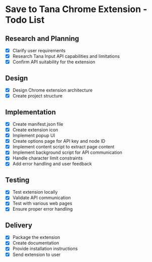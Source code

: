# Save to Tana Chrome Extension - Todo List

## Research and Planning
- [x] Clarify user requirements
- [x] Research Tana Input API capabilities and limitations
- [x] Confirm API suitability for the extension

## Design
- [x] Design Chrome extension architecture
- [x] Create project structure

## Implementation
- [x] Create manifest.json file
- [x] Create extension icon
- [x] Implement popup UI
- [x] Create options page for API key and node ID
- [x] Implement content script to extract page content
- [x] Implement background script for API communication
- [x] Handle character limit constraints
- [x] Add error handling and user feedback

## Testing
- [x] Test extension locally
- [x] Validate API communication
- [x] Test with various web pages
- [x] Ensure proper error handling

## Delivery
- [x] Package the extension
- [x] Create documentation
- [x] Provide installation instructions
- [x] Send extension to user
